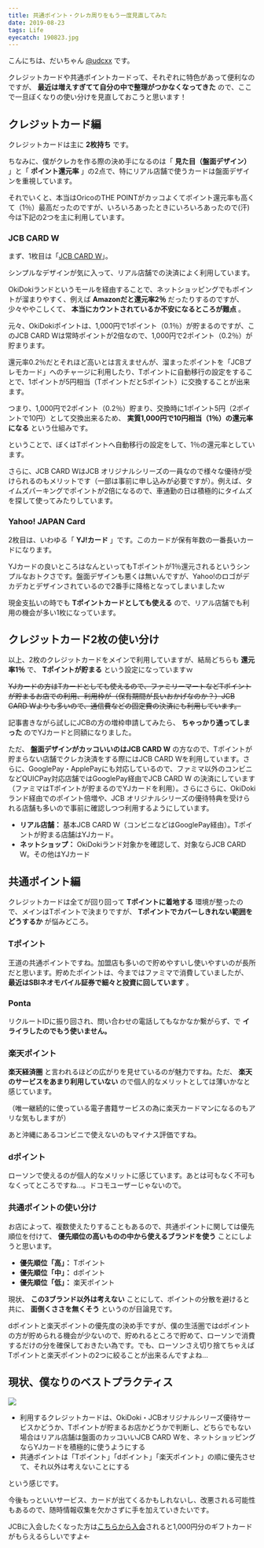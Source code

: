 ```yaml
---
title: 共通ポイント・クレカ周りをもう一度見直してみた
date: 2019-08-23
tags: Life
eyecatch: 190823.jpg
---
```


こんにちは、だいちゃん [@udcxx](https://twitter.com/udc_xx) です。

クレジットカードや共通ポイントカードって、それぞれに特色があって便利なのですが、 **最近は増えすぎてて自分の中で整理がつかなくなってきた** ので、ここで一旦ぼくなりの使い分けを見直しておこうと思います！

## クレジットカード編
クレジットカードは主に **2枚持ち** です。

ちなみに、僕がクレカを作る際の決め手になるのは「 **見た目（盤面デザイン）** 」と「 **ポイント還元率** 」の2点で、特にリアル店舗で使うカードは盤面デザインを重視しています。

それでいくと、本当はOricoのTHE POINTがカッコよくてポイント還元率も高くて（1％）最高だったのですが、いろいろあったときにいろいろあったので(汗)今は下記の2つを主に利用しています。

### JCB CARD W
まず、1枚目は「[JCB CARD W](https://www.jcb.co.jp/jcb_nyukai/syokaicp_os201904.jsp?brand=1323054+3950+100.html&route=2399&takeone=9999999&campaign=J00000017&webone=BCTP4pknxLNJ8oDrExL9GXr0pXVaNGvccn%2BGm0GNNpY%3D)」。

シンプルなデザインが気に入って、リアル店舗での決済によく利用しています。

OkiDokiランドというモールを経由することで、ネットショッピングでもポイントが溜まりやすく、例えば **Amazonだと還元率2％** だったりするのですが、少々ややこしくて、 **本当にカウントされているか不安になるところが難点** 。

元々、OkiDokiポイントは、1,000円で1ポイント（0.1％）が貯まるのですが、このJCB CARD Wは常時ポイントが2倍なので、1,000円で2ポイント（0.2％）が貯まります。

還元率0.2％だとそれほど高いとは言えませんが、溜まったポイントを「JCBプレモカード」へのチャージに利用したり、Tポイントに自動移行の設定をすることで、1ポイントが5円相当（Tポイントだと5ポイント）に交換することが出来ます。

つまり、1,000円で2ポイント（0.2％）貯まり、交換時に1ポイント5円（2ポイントで10円）として交換出来るため、 **実質1,000円で10円相当（1％）の還元率になる** という仕組みです。

ということで、ぼくはTポイントへ自動移行の設定をして、1％の還元率としています。

さらに、JCB CARD WはJCB オリジナルシリーズの一員なので様々な優待が受けられるのもメリットです（一部は事前に申し込みが必要ですが）。例えば、タイムズパーキングでポイントが2倍になるので、車通勤の日は積極的にタイムズを探して使ってみたりしています。

### Yahoo! JAPAN Card

2枚目は、いわゆる「 **YJ!カード** 」です。このカードが保有年数の一番長いカードになります。

YJカードの良いところはなんといってもTポイントが1％還元されるというシンプルなおトクさです。盤面デザインも悪くは無いんですが、Yahoo!のロゴがデカデカとデザインされているので2番手に降格となってしまいましたｗ

現金支払いの時でも **Tポイントカードとしても使える** ので、リアル店舗でも利用の機会が多い1枚になっています。

## クレジットカード2枚の使い分け

以上、2枚のクレジットカードをメインで利用していますが、結局どちらも **還元率1％** で、 **Tポイントが貯まる** という設定になっていますｗ

~~YJカードの方はTカードとしても使えるので、ファミリーマートなどTポイントが貯まるお店での利用、利用枠が（保有期間が長いおかげなのか？）JCB CARD Wよりも多いので、通信費などの固定費の決済にも利用しています。~~

記事書きながら試しにJCBの方の増枠申請してみたら、 **ちゃっかり通ってしまった** のでYJカードと同額になりました。

ただ、 **盤面デザインがカッコいいのはJCB CARD W** の方なので、Tポイントが貯まらない店舗でクレカ決済をする際にはJCB CARD Wを利用しています。さらに、GooglePay・ApplePayにも対応しているので、ファミマ以外のコンビニなどQUICPay対応店舗ではGooglePay経由でJCB CARD W の決済にしています（ファミマはTポイントが貯まるのでYJカードを利用）。さらにさらに、OkiDokiランド経由でのポイント倍増や、JCB オリジナルシリーズの優待特典を受けられる店舗も多いので事前に確認しつつ利用するようにしています。


* **リアル店舗：** 基本JCB CARD W（コンビニなどはGooglePay経由）。Tポイントが貯まる店舗はYJカード。
* **ネットショップ：** OkiDokiランド対象かを確認して、対象ならJCB CARD W。その他はYJカード

## 共通ポイント編

クレジットカードは全てが回り回って **Tポイントに着地する** 環境が整ったので、メインはTポイントで決まりですが、 **Tポイントでカバーしきれない範囲をどうするか** が悩みどころ。

### Tポイント
王道の共通ポイントですね。加盟店も多いので貯めやすいし使いやすいのが長所だと思います。貯めたポイントは、今まではファミマで消費していましたが、 **最近はSBIネオモバイル証券で細々と投資に回しています** 。

### Ponta
リクルートIDに振り回され、問い合わせの電話してもなかなか繋がらず、で **イライラしたのでもう使いません。**

### 楽天ポイント
**楽天経済圏** と言われるほどの広がりを見せているのが魅力ですね。ただ、 **楽天のサービスをあまり利用していない** ので個人的なメリットとしては薄いかなと感じています。

（唯一継続的に使っている電子書籍サービスの為に楽天カードマンになるのもアリな気もしますが）

あと沖縄にあるコンビニで使えないのもマイナス評価ですね。

### dポイント
ローソンで使えるのが個人的なメリットに感じています。あとは可もなく不可もなくってところですね…。ドコモユーザーじゃないので。

### 共通ポイントの使い分け
お店によって、複数使えたりすることもあるので、共通ポイントに関しては優先順位を付けて、 **優先順位の高いものの中から使えるブランドを使う** ことにしようと思います。

* **優先順位「高」：** Tポイント
* **優先順位「中」：** dポイント
* **優先順位「低」：** 楽天ポイント

現状、 **この3ブランド以外は考えない** ことにして、ポイントの分散を避けると共に、 **面倒くささを無くそう** というのが目論見です。

dポイントと楽天ポイントの優先度の決め手ですが、僕の生活圏ではdポイントの方が貯められる機会が少ないので、貯めれるところで貯めて、ローソンで消費するだけの分を確保しておきたい為です。でも、ローソンさえ切り捨てちゃえばTポイントと楽天ポイントの2つに絞ることが出来るんですよね…

## 現状、僕なりのベストプラクティス

![](/images/point-flow.png)

* 利用するクレジットカードは、OkiDoki・JCBオリジナルシリーズ優待サービスかどうか、Tポイントが貯まるお店かどうかで判断し、どちらでもない場合はリアル店舗は盤面のカッコいいJCB CARD Wを、ネットショッピングならYJカードを積極的に使うようにする
* 共通ポイントは「Tポイント」「dポイント」「楽天ポイント」の順に優先させて、それ以外は考えないことにする

という感じです。

今後もっといいサービス、カードが出てくるかもしれないし、改悪される可能性もあるので、随時情報収集を欠かさずに手を加えていきたいです。

JCBに入会したくなった方は[こちらから入会](https://www.jcb.co.jp/jcb_nyukai/syokaicp_os201904.jsp?brand=1323054+3950+100.html&route=2399&takeone=9999999&campaign=J00000017&webone=BCTP4pknxLNJ8oDrExL9GXr0pXVaNGvccn%2BGm0GNNpY%3D)されると1,000円分のギフトカードがもらえるらしいですよ←